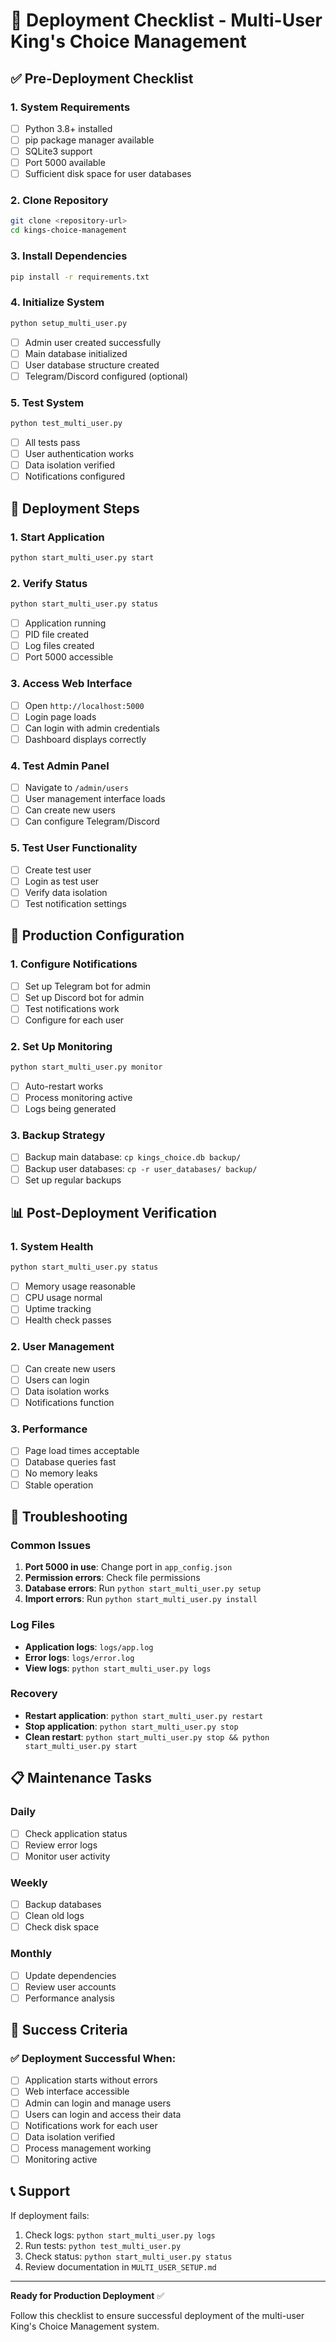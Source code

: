 # 🚀 Deployment Checklist - Multi-User King's Choice Management

## ✅ Pre-Deployment Checklist

### 1. System Requirements
- [ ] Python 3.8+ installed
- [ ] pip package manager available
- [ ] SQLite3 support
- [ ] Port 5000 available
- [ ] Sufficient disk space for user databases

### 2. Clone Repository
```bash
git clone <repository-url>
cd kings-choice-management
```

### 3. Install Dependencies
```bash
pip install -r requirements.txt
```

### 4. Initialize System
```bash
python setup_multi_user.py
```
- [ ] Admin user created successfully
- [ ] Main database initialized
- [ ] User database structure created
- [ ] Telegram/Discord configured (optional)

### 5. Test System
```bash
python test_multi_user.py
```
- [ ] All tests pass
- [ ] User authentication works
- [ ] Data isolation verified
- [ ] Notifications configured

## 🚀 Deployment Steps

### 1. Start Application
```bash
python start_multi_user.py start
```

### 2. Verify Status
```bash
python start_multi_user.py status
```
- [ ] Application running
- [ ] PID file created
- [ ] Log files created
- [ ] Port 5000 accessible

### 3. Access Web Interface
- [ ] Open `http://localhost:5000`
- [ ] Login page loads
- [ ] Can login with admin credentials
- [ ] Dashboard displays correctly

### 4. Test Admin Panel
- [ ] Navigate to `/admin/users`
- [ ] User management interface loads
- [ ] Can create new users
- [ ] Can configure Telegram/Discord

### 5. Test User Functionality
- [ ] Create test user
- [ ] Login as test user
- [ ] Verify data isolation
- [ ] Test notification settings

## 🔧 Production Configuration

### 1. Configure Notifications
- [ ] Set up Telegram bot for admin
- [ ] Set up Discord bot for admin
- [ ] Test notifications work
- [ ] Configure for each user

### 2. Set Up Monitoring
```bash
python start_multi_user.py monitor
```
- [ ] Auto-restart works
- [ ] Process monitoring active
- [ ] Logs being generated

### 3. Backup Strategy
- [ ] Backup main database: `cp kings_choice.db backup/`
- [ ] Backup user databases: `cp -r user_databases/ backup/`
- [ ] Set up regular backups

## 📊 Post-Deployment Verification

### 1. System Health
```bash
python start_multi_user.py status
```
- [ ] Memory usage reasonable
- [ ] CPU usage normal
- [ ] Uptime tracking
- [ ] Health check passes

### 2. User Management
- [ ] Can create new users
- [ ] Users can login
- [ ] Data isolation works
- [ ] Notifications function

### 3. Performance
- [ ] Page load times acceptable
- [ ] Database queries fast
- [ ] No memory leaks
- [ ] Stable operation

## 🚨 Troubleshooting

### Common Issues
1. **Port 5000 in use**: Change port in `app_config.json`
2. **Permission errors**: Check file permissions
3. **Database errors**: Run `python start_multi_user.py setup`
4. **Import errors**: Run `python start_multi_user.py install`

### Log Files
- **Application logs**: `logs/app.log`
- **Error logs**: `logs/error.log`
- **View logs**: `python start_multi_user.py logs`

### Recovery
- **Restart application**: `python start_multi_user.py restart`
- **Stop application**: `python start_multi_user.py stop`
- **Clean restart**: `python start_multi_user.py stop && python start_multi_user.py start`

## 📋 Maintenance Tasks

### Daily
- [ ] Check application status
- [ ] Review error logs
- [ ] Monitor user activity

### Weekly
- [ ] Backup databases
- [ ] Clean old logs
- [ ] Check disk space

### Monthly
- [ ] Update dependencies
- [ ] Review user accounts
- [ ] Performance analysis

## 🎯 Success Criteria

### ✅ Deployment Successful When:
- [ ] Application starts without errors
- [ ] Web interface accessible
- [ ] Admin can login and manage users
- [ ] Users can login and access their data
- [ ] Notifications work for each user
- [ ] Data isolation verified
- [ ] Process management working
- [ ] Monitoring active

## 📞 Support

If deployment fails:
1. Check logs: `python start_multi_user.py logs`
2. Run tests: `python test_multi_user.py`
3. Check status: `python start_multi_user.py status`
4. Review documentation in `MULTI_USER_SETUP.md`

---

**Ready for Production Deployment** ✅

Follow this checklist to ensure successful deployment of the multi-user King's Choice Management system.